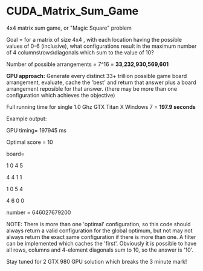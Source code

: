 CUDA_Matrix_Sum_Game
====================

4x4 matrix sum game, or "Magic Square" problem


Goal = for a matrix of size 4x4 , with each location having the possible values of 0-6 (inclusive), what configurations result in the maximum number of 4 columns\rows\diagonals which sum to the value of 10?

Number of possible arrangements = 7^16 = __33,232,930,569,601__

__GPU approach:__ Generate every distinct 33+ trillion possible game board arrangement, evaluate, cache the 'best' and return that answer plus a board arrangement reposible for that answer.
(there may be more than one configuration which achieves the objective)


Full running time for single 1.0 Ghz GTX Titan X Windows 7                  = __197.9 seconds__


Example output:

GPU timing= 197945 ms

Optimal score = 10

board=

1  0  4  5

4  4  1  1

1  0  5  4

4  6  0  0

number = 646027679200


NOTE: There is more than one 'optimal' configuration, so this code should always return a valid configuration for the global optimum, but not may not always return the exact same configuration if there is more than one. A filter can be implemented which caches the 'first'. Obviously it is possible to have all rows, columns and 4-element diagonals sum to 10, so the answer is '10'.

Stay tuned for 2 GTX 980 GPU solution which breaks the 3 minute mark!

<script>
  (function(i,s,o,g,r,a,m){i['GoogleAnalyticsObject']=r;i[r]=i[r]||function(){
  (i[r].q=i[r].q||[]).push(arguments)},i[r].l=1*new Date();a=s.createElement(o),
  m=s.getElementsByTagName(o)[0];a.async=1;a.src=g;m.parentNode.insertBefore(a,m)
  })(window,document,'script','//www.google-analytics.com/analytics.js','ga');

  ga('create', 'UA-60172288-1', 'auto');
  ga('send', 'pageview');

</script>
